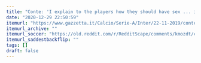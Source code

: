 ```yaml
---
title: "Conte: 'I explain to the players how they should have sex ... in the periods of competition, the intercourse should not last long and they should be on the bottom.'"
date: "2020-12-29 22:50:59"
itemurl: "https://www.gazzetta.it/Calcio/Serie-A/Inter/22-11-2019/conte-all-equipe-non-sono-leccaculo-prima-una-gara-sesso-veloce-3501292860042.shtml"
itemurl_archive: ""
itemurl_soccer: "https://old.reddit.com/r/RedditScape/comments/kmozdt/conte_i_explain_to_the_players_how_they_should/"
itemurl_saddestbackflip: ""
tags: []
draft: false
---
```

